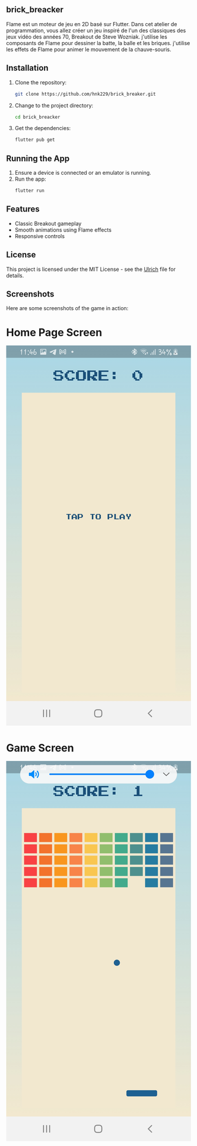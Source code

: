 ## brick_breacker

Flame est un moteur de jeu en 2D basé sur Flutter. Dans cet atelier de programmation, vous allez créer un jeu inspiré de l'un des classiques des jeux vidéo des années 70, Breakout de Steve Wozniak. j'utilise les composants de Flame pour dessiner la batte, la balle et les briques. j'utilise les effets de Flame pour animer le mouvement de la chauve-souris.


## Installation

1. Clone the repository:
    ```sh
    git clone https://github.com/hnk229/brick_breaker.git
    ```
2. Change to the project directory:
    ```sh
    cd brick_breacker
    ```
3. Get the dependencies:
    ```sh
    flutter pub get
    ```

## Running the App

1. Ensure a device is connected or an emulator is running.
2. Run the app:
    ```sh
    flutter run
    ```

## Features

- Classic Breakout gameplay
- Smooth animations using Flame effects
- Responsive controls


## License

This project is licensed under the MIT License - see the [Ulrich](houenoukpoulrich2@gmail.com) file for details.

## Screenshots

Here are some screenshots of the game in action:

# Home Page Screen
![Screenshot 1](assets/images/1.jpg)

# Game Screen
![Screenshot 2](assets/images/2.jpg)
